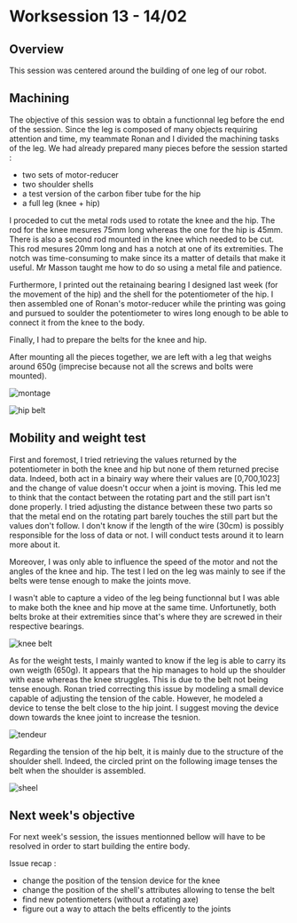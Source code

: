 # Worksession 13 - 14/02

## Overview 

This session was centered around the building of one leg of our robot. 

## Machining 

The objective of this session was to obtain a functionnal leg before the end of the session.
Since the leg is composed of many objects requiring attention and time, my teammate Ronan and I divided the machining tasks of the leg.
We had already prepared many pieces before the session started :
- two sets of motor-reducer
- two shoulder shells 
- a test version of the carbon fiber tube for the hip
- a full leg (knee + hip)

I proceded to cut the metal rods used to rotate the knee and the hip. The rod for the knee mesures 75mm long whereas the one for the hip is 45mm.
There is also a second rod mounted in the knee which needed to be cut. This rod mesures 20mm long and has a notch at one of its extremities.
The notch was time-consuming to make since its a matter of details that make it useful. Mr Masson taught me how to do so using a metal file and patience.

Furthermore, I printed out the retainaing bearing I designed last week (for the movement of the hip) and the shell for the potentiometer of the hip. 
I then assembled one of Ronan's motor-reducer while the printing was going and pursued to soulder the potentiometer to wires long enough to be able to 
connect it from the knee to the body.

Finally, I had to prepare the belts for the knee and hip. 

After mounting all the pieces together, we are left with a leg that weighs around 650g (imprecise because not all the screws and bolts were mounted).


![montage](https://user-images.githubusercontent.com/95374519/219867816-c7f015f7-cc79-4072-a4b9-64fe11087ee6.jpeg)


![hip belt](https://user-images.githubusercontent.com/95374519/219867812-9e0765dc-e2b8-423d-89c5-8e60b7af3166.jpeg)


## Mobility and weight test

First and foremost, I tried retrieving the values returned by the potentiometer in both the knee and hip but none of them returned precise data. 
Indeed, both act in a binairy way where their values are [0,700,1023] and the change of value doesn't occur when a joint is moving.
This led me to think that the contact between the rotating part and the still part isn't done properly. I tried adjusting the distance between these two parts so that the metal end on the rotating part barely touches the still part but the values don't follow. I don't know if the length of the wire (30cm) is possibly responsible 
for the loss of data or not. I will conduct tests around it to learn more about it.

Moreover, I was only able to influence the speed of the motor and not the angles of the knee and hip. 
The test I led on the leg was mainly to see if the belts were tense enough to make the joints move. 

I wasn't able to capture a video of the leg being functionnal but I was able to make both the knee and hip move at the same time.
Unfortunetly, both belts broke at their extremities since that's where they are screwed in their respective bearings. 


![knee belt](https://user-images.githubusercontent.com/95374519/219867815-746d071b-560f-4d77-bf1a-f3e9a661cd45.jpeg)

As for the weight tests, I mainly wanted to know if the leg is able to carry its own weigth (650g). It appears that the hip manages to hold up the shoulder with ease
whereas the knee struggles. This is due to the belt not being tense enough. Ronan tried correcting this issue by modeling a small device capable of adjusting the
tension of the cable. However, he modeled a device to tense the belt close to the hip joint. I suggest moving the device down towards the knee joint to increase the tesnion.


![tendeur](https://user-images.githubusercontent.com/95374519/219867806-95511a4d-af96-4748-948e-9d6508eee574.jpeg)


Regarding the tension of the hip belt, it is mainly due to the structure of the shoulder shell. Indeed, the circled print on the following image tenses the belt when the shoulder is assembled.


![sheel](https://user-images.githubusercontent.com/95374519/219867819-1ad6ac3f-3333-4e28-90eb-b01dff7968c0.png)


## Next week's objective 

For next week's session, the issues mentionned bellow will have to be resolved in order to start building the entire body. 

Issue recap :
- change the position of the tension device for the knee
- change the position of the shell's attributes allowing to tense the belt
- find new potentiometers (without a rotating axe)
- figure out a way to attach the belts efficently to the joints
